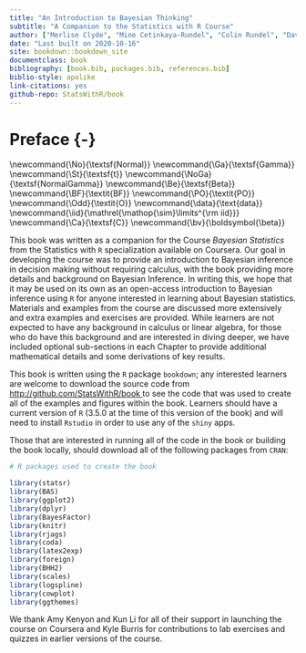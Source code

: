 ```yaml
--- 
title: "An Introduction to Bayesian Thinking"
subtitle: "A Companion to the Statistics with R Course"
author: ["Merlise Clyde", "Mine Cetinkaya-Rundel", "Colin Rundel", "David Banks", "Christine Chai","Lizzy Huang"]
date: "Last built on 2020-10-16"
site: bookdown::bookdown_site
documentclass: book
bibliography: [book.bib, packages.bib, references.bib]
biblio-style: apalike
link-citations: yes
github-repo: StatsWithR/book
---
```

# Preface {-}

\newcommand{\No}{\textsf{Normal}}
\newcommand{\Ga}{\textsf{Gamma}}
\newcommand{\St}{\textsf{t}}
\newcommand{\NoGa}{\textsf{NormalGamma}}
\newcommand{\Be}{\textsf{Beta}}
\newcommand{\BF}{\textit{BF}}
\newcommand{\PO}{\textit{PO}}
\newcommand{\Odd}{\textit{O}}
\newcommand{\data}{\text{data}}
\newcommand{\iid}{\mathrel{\mathop{\sim}\limits^{\rm iid}}}
\newcommand{\Ca}{\textsf{C}}
\newcommand{\bv}{\boldsymbol{\beta}}

This book was written as a companion for the Course *Bayesian Statistics* from the Statistics with `R` specialization available on Coursera. Our goal in developing the course was to provide an introduction to Bayesian inference in decision making without requiring calculus, with the book providing more details and background on Bayesian Inference. In writing this, we hope that it may be used on its own as an open-access introduction to Bayesian inference using `R` for anyone interested in learning about Bayesian statistics. Materials and examples from the course are discussed more extensively and extra examples and exercises are provided. While learners are not expected to have any background in calculus or linear algebra, for those who do have this background and are interested in diving deeper, we have included optional sub-sections  in each Chapter to provide additional mathematical details and some derivations of key results.

This book is written using the `R` package `bookdown`; any interested learners are welcome to download the source code from [http://github.com/StatsWithR/book ](github) to see the code that was used to create all of the examples and figures within the book.   Learners should have a current version of `R` (3.5.0 at the time of this version of the book) and will need to install `Rstudio` in order to use any of the `shiny` apps.  

Those that are interested in running all of the code in the book or building the book locally, should download all of the following packages from  `CRAN`:


```r
# R packages used to create the book

library(statsr)
library(BAS)
library(ggplot2)
library(dplyr)
library(BayesFactor)
library(knitr)
library(rjags)
library(coda) 
library(latex2exp)
library(foreign)
library(BHH2)
library(scales)
library(logspline)
library(cowplot)
library(ggthemes)
```


We thank Amy Kenyon and Kun Li for all of their support in launching the course on Coursera and Kyle Burris for contributions to lab exercises and quizzes in earlier versions of the course.


